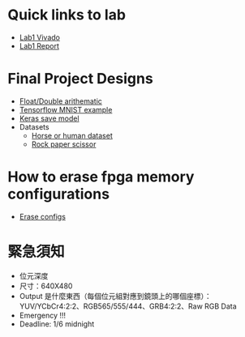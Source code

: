 # Quick links to lab
- [Lab1 Vivado](Lab1-Advanced/Lab1-Advanced/Lab1-Advanced.xpr)
- [Lab1 Report](https://1drv.ms/w/s!Al2TdNH3-L1Vox4Vc7AQdnZfzUo_?e=DPLuAp)

# Final Project Designs
- [Float/Double arithematic](https://github.com/dawsonjon/fpu)
- [Tensorflow MNIST example](https://www.tensorflow.org/tutorials/quickstart/beginner)
- [Keras save model](https://www.tensorflow.org/guide/keras/save_and_serialize)
- Datasets
  - [Horse or human dataset](https://www.tensorflow.org/datasets/catalog/horses_or_humans?hl=zh-tw)
  - [Rock paper scissor](https://www.tensorflow.org/datasets/catalog/rock_paper_scissors?hl=zh-tw)

# How to erase fpga memory configurations
- [Erase configs](https://support.xilinx.com/s/article/72140?language=en_US)

# 緊急須知
- 位元深度
- 尺寸：640X480
- Output 是什麼東西（每個位元組對應到鏡頭上的哪個座標）：YUV/YCbCr4:2:2、RGB565/555/444、GRB4:2:2、Raw RGB Data
- Emergency !!!
- Deadline: 1/6 midnight
